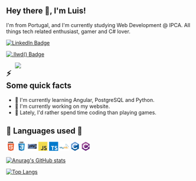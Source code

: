 <h2>Hey there 👋, I'm Luis!</h2>
<p>I'm from Portugal, and I'm currently studying Web Development @ IPCA.           
    All things tech related enthusiast, gamer and C# lover.
</p>
<p>
    <a href="https://www.linkedin.com/in/luisleandro94/" target="_blank" rel="noreferrer"><img src="https://img.shields.io/badge/LinkedIn-0077B5?style=for-the-badge&logo=linkedin&logoColor=white"alt="LinkedIn Badge"></a> 
</p>
<p>
    <a href="https://www.luisleandro.net" target="_blank" rel="noreferrer"><img src="https://img.shields.io/badge/.-llwd().svg?logo=data%3Aimage%2Fpng%3Bbase64%2CiVBORw0KGgoAAAANSUhEUgAAAB4AAAAUCAMAAACtdX32AAAAeFBMVEUAAAAW370Q378Q374W4b0V4LwV37wV378V370U378V4LwU370W4b0U37oU3rsW4L0U37sV370V37wX4L0V370Q374V37wW4LwW37wX37wX370S37wU370V374V370Q378V3rwU370V3r8T37wV4L0Q3r8V37wV3r0ispB0AAAAKHRSTlMAgBAQf8%2FwMMAwv5D%2FQED%2FQJCQ%2F6AgoP%2BwsIBQcDBgIKDAMFDvENDQzNjJOgAAAK5JREFUeNp8kQV2w0AMRGVmz4YTM%2Fv%2BJyyZpG2bMf73tUxaDHP5Wjb9jum43vLnuY71S%2FtuQLT5ULdRnByQwpBW4cTxfPGEvsLkeMNd6MeTRF7glCKTOoNiZDyU1HlccA1NKxhvdfxeo%2BD0WIplvVduiKfUfkxkxKhWvKPmtr40RC3gr5xcxKae0BFVePR%2F7oNadqlmPfrDfqDB8CQ94zSsp1QO8%2BdAyQFnYoKEPwCXXwgsDGuMiAAAAABJRU5ErkJggg%3D%3D" alt=".llwd() Badge"></a>
    </p>

<img align="right" src="https://media.giphy.com/media/PiQejEf31116URju4V/giphy.gif" width="480" />
<h2>⚡️ Some quick facts</h2>
<ul>
    <li>🔭 I'm currently learning Angular, PostgreSQL and Python.</li>
    <li>💬 I'm currently working on my website.</li>
    <li>🔎 Lately, I'd rather spend time coding than playing games.</li>
</ul>
<h2>🚀 Languages used 🚀</h2>
<p align="left">
      <img src="https://raw.githubusercontent.com/devicons/devicon/master/icons/html5/html5-original-wordmark.svg" alt="html5" width="25" height="25" />
      <img src="https://raw.githubusercontent.com/devicons/devicon/master/icons/css3/css3-original-wordmark.svg" alt="css3" width="25" height="25" />
      <img src="https://raw.githubusercontent.com/devicons/devicon/master/icons/php/php-original.svg" alt="php" width="25" height="25" />
      <img src="https://raw.githubusercontent.com/devicons/devicon/master/icons/javascript/javascript-original.svg" alt="javascript" width="25" height="25" />
      <img src="https://raw.githubusercontent.com/devicons/devicon/master/icons/typescript/typescript-original.svg" alt="typescript" width="25" height="25" />
      <img src="https://raw.githubusercontent.com/devicons/devicon/master/icons/mysql/mysql-original-wordmark.svg" alt="mysql" width="25" height="25" />
      <img src="https://raw.githubusercontent.com/devicons/devicon/master/icons/c/c-original.svg" alt="c" width="25" height="25" />
      <img src="https://raw.githubusercontent.com/devicons/devicon/master/icons/csharp/csharp-original.svg" alt="csharp" width="25" height="25" />
</p>



[![Anurag's GitHub stats](https://github-readme-stats.vercel.app/api?line_height=20&title_color=7A7ADB&icon_color=2234AE&text_color=D3D3D3&bg_color=0,000000,130F40&username=LuisLeandro94)](https://github.com/anuraghazra/github-readme-stats)

[![Top Langs](https://github-readme-stats.vercel.app/api/top-langs/?line_height=20&title_color=7A7ADB&icon_color=2234AE&text_color=D3D3D3&bg_color=0,000000,130F40&username=LuisLeandro94&layout=compact)](https://github.com/anuraghazra/github-readme-stats)
